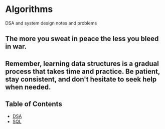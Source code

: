 # Algorithms
DSA and system design notes and problems

## The more you sweat in peace the less you bleed in war.

## Remember, learning data structures is a gradual process that takes time and practice. Be patient, stay consistent, and don't hesitate to seek help when needed.


## Table of Contents
* [DSA](DSA.md)
* [SQL](/SQL.md)

